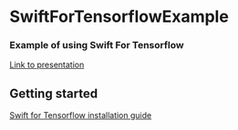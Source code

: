 # SwiftForTensorflowExample
### Example of using Swift For Tensorflow
[Link to presentation](https://www.icloud.com/keynote/0V6yft0jHACB5hCRmzj7lgxow#Tensorflow_for_swift)

## Getting started
[Swift for Tensorflow installation guide](https://github.com/tensorflow/swift/blob/master/Installation.md)


